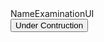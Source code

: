 <div class="bg-blue-500 text-white font-bold py-2 px-4 rounded text-center">
  NameExaminationUI
</div>

<button class=" hover:bg-red-500 bg-blue-200 focus:text-black focus: text-lg text-white font-bold py-2 px-4 rounded-full mt-3 pt-3 border-8 w-1/6">
  Under Contruction
</button>


